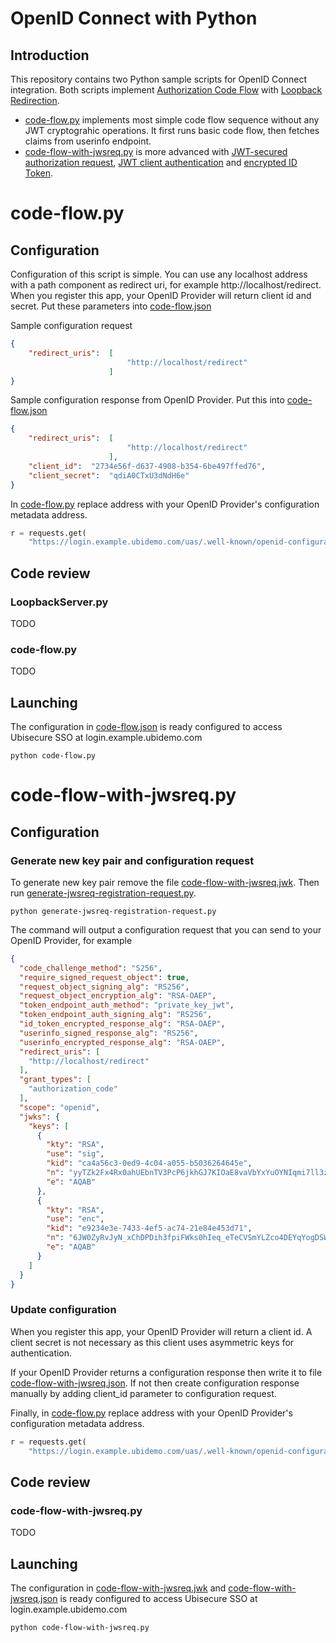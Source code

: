 # OpenID Connect with Python

## Introduction

This repository contains two Python sample scripts for OpenID Connect integration. Both scripts implement [Authorization Code Flow](https://openid.net/specs/openid-connect-core-1_0.html#CodeFlowAuth) with [Loopback Redirection](https://datatracker.ietf.org/doc/html/rfc8252#section-7.3). 

* [code-flow.py](code-flow.py) implements most simple code flow sequence without any JWT cryptograhic operations. It first runs basic code flow, then fetches claims from userinfo endpoint.
* [code-flow-with-jwsreq.py](code-flow-with-jwsreq.py) is more advanced with [JWT-secured authorization request](https://datatracker.ietf.org/doc/html/rfc9101), [JWT client authentication](https://datatracker.ietf.org/doc/html/rfc7523#section-2.2) and [encrypted ID Token](https://openid.net/specs/openid-connect-core-1_0.html#IDToken).

# code-flow.py

## Configuration

Configuration of this script is simple. You can use any localhost address with a path component as redirect uri, for example http://localhost/redirect. When you register this app, your OpenID Provider will return client id and secret. Put these parameters into [code-flow.json](code-flow.json)

Sample configuration request

```json
{
    "redirect_uris":  [
                          "http://localhost/redirect"
                      ]
}
```

Sample configuration response from OpenID Provider. Put this into [code-flow.json](code-flow.json)

```json
{
    "redirect_uris":  [
                          "http://localhost/redirect"
                      ],
    "client_id":  "2734e56f-d637-4908-b354-6be497ffed76",
    "client_secret":  "qdiA0CTxU3dNdH6e"
}
```

In [code-flow.py](code-flow.py#L14) replace address with your OpenID Provider's configuration metadata address.

```py
r = requests.get(
    "https://login.example.ubidemo.com/uas/.well-known/openid-configuration")
```

## Code review

### LoopbackServer.py

TODO

### code-flow.py

TODO

## Launching

The configuration in [code-flow.json](code-flow.json) is ready configured to access Ubisecure SSO at login.example.ubidemo.com

```text
python code-flow.py
```

# code-flow-with-jwsreq.py

## Configuration

### Generate new key pair and configuration request

To generate new key pair remove the file [code-flow-with-jwsreq.jwk](code-flow-with-jwsreq.jwk). Then run [generate-jwsreq-registration-request.py](generate-jwsreq-registration-request.py).

```text
python generate-jwsreq-registration-request.py 
```

The command will output a configuration request that you can send to your OpenID Provider, for example

```json
{
  "code_challenge_method": "S256",
  "require_signed_request_object": true,
  "request_object_signing_alg": "RS256",
  "request_object_encryption_alg": "RSA-OAEP",
  "token_endpoint_auth_method": "private_key_jwt",
  "token_endpoint_auth_signing_alg": "RS256",
  "id_token_encrypted_response_alg": "RSA-OAEP",
  "userinfo_signed_response_alg": "RS256",
  "userinfo_encrypted_response_alg": "RSA-OAEP",
  "redirect_uris": [
    "http://localhost/redirect"
  ],
  "grant_types": [
    "authorization_code"
  ],
  "scope": "openid",
  "jwks": {
    "keys": [
      {
        "kty": "RSA",
        "use": "sig",
        "kid": "ca4a56c3-0ed9-4c04-a055-b5036264645e",
        "n": "yyTZk2Fx4Rx0ahUEbnTV3PcP6jkhGJ7KIOaE8vaVbYxYuOYNIqmi7ll3zDgxt_bzHiEZgcVI_7pgTHjGG2NNyw1nptYy2D72dwuHb6xQHzHhmk3d-Kd3Ot95rmP_t-pFOSm3kxeoJgp_cpXN5bLAu58UcVd-uEhtRcKp6aWU2Cm3SCxHWuAZfoF8pVyAfmjQpTyInzYq5HYPWbOvnw4FOGgwHdDxh9baP0l1xqoeYVnpIKgAKF4abmypw2vZkPg4dpDH0-OAZH2tVcYC_QwFgkatjDwK-VjGE1eNiEXqRFCoMhiKE0KUPJIaCDhyb0aTe9uHtJKW8O8jktFFvoEErw",
        "e": "AQAB"
      },
      {
        "kty": "RSA",
        "use": "enc",
        "kid": "e9234e3e-7433-4ef5-ac74-21e84e453d71",
        "n": "6JW0ZyRvJyN_xChDPDih3fpiFWks0hIeq_eTeCVSmYLZco4DEYqYogDSWwE2G0RKk7VA1_YNT4uGzrR9nJYnLDXqa3ml3eeRTpF8qCYCH4RGVnKKh7LfvZ9vwrY_W7rb9tW9d-yygrFlhujwoMi4hj1tyA4vm0WkQ-xRYwXIc8DdcEQvPmXrQRDIOko82umOntPvFzHzBmv5H6nkhMf8eBvhj8xGaKwJUYY_Igi7AyFryD3v_JkzP0AtkAapjnz7Rw95hijCBGkrCq--FHeHQoSKwTCTvbaM2K5YARvYORY-d_w6kiqglFxQREnoB7AEB_Jwi6QQYbbCBLVAqXrzOw",
        "e": "AQAB"
      }
    ]
  }
}
```

### Update configuration

When you register this app, your OpenID Provider will return a client id. A client secret is not necessary as this client uses asymmetric keys for authentication.

If your OpenID Provider returns a configuration response then write it to file [code-flow-with-jwsreq.json](code-flow-with-jwsreq.json). If not then create configuration response manually by adding client_id parameter to configuration request.

Finally, in [code-flow.py](code-flow.py#L14) replace address with your OpenID Provider's configuration metadata address.

```py
r = requests.get(
    "https://login.example.ubidemo.com/uas/.well-known/openid-configuration")
```

## Code review

### code-flow-with-jwsreq.py

TODO

## Launching

The configuration in [code-flow-with-jwsreq.jwk](code-flow-with-jwsreq.jwk) and [code-flow-with-jwsreq.json](code-flow-with-jwsreq.json) is ready configured to access Ubisecure SSO at login.example.ubidemo.com

```text
python code-flow-with-jwsreq.py
```
